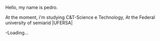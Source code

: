 Hello, my name is pedro.

At the moment, i'm studying C&T-Science e Technology, At the Federal university of semiarid |UFERSA|

-Loading...
  

<!---
arthurpedr/arthurpedr is a ✨ special ✨ repository because its `README.md` (this file) appears on your GitHub profile.
You can click the Preview link to take a look at your changes.
--->
